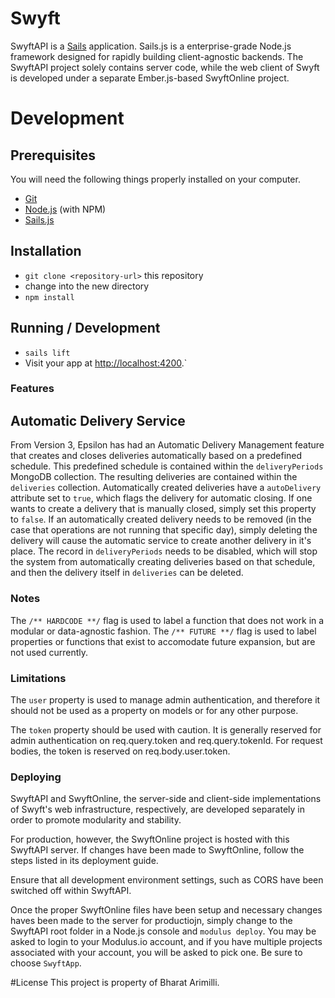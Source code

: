 # Swyft

SwyftAPI is a [Sails](http://sailsjs.org) application. Sails.js is a enterprise-grade Node.js framework designed for rapidly building client-agnostic backends. The SwyftAPI project solely contains server code, while the web client of Swyft is developed under a separate Ember.js-based SwyftOnline project.

# Development

## Prerequisites

You will need the following things properly installed on your computer.

* [Git](http://git-scm.com/)
* [Node.js](http://nodejs.org/) (with NPM)
* [Sails.js](http://sailsjs.org/)
## Installation

* `git clone <repository-url>` this repository
* change into the new directory
* `npm install`

## Running / Development

* `sails lift`
* Visit your app at [http://localhost:4200](http://localhost:4200).`

### Features

## Automatic Delivery Service
From Version 3, Epsilon has had an Automatic Delivery Management feature that creates and closes deliveries automatically based on a predefined schedule. This predefined schedule is contained within the `deliveryPeriods` MongoDB collection. The resulting deliveries are contained within the `deliveries` collection. Automatically created deliveries have a `autoDelivery` attribute set to `true`, which flags the delivery for automatic closing. If one wants to create a delivery that is manually closed, simply set this property to `false`. If an automatically created delivery needs to be removed (in the case that operations are not running that specific day), simply deleting the delivery will cause the automatic service to create another delivery in it's place. The record in `deliveryPeriods` needs to be disabled, which will stop the system from automatically creating deliveries based on that schedule, and then the delivery itself in `deliveries` can be deleted. 

### Notes
The `/** HARDCODE **/` flag is used to label a function that does not work in a modular or data-agnostic fashion. 
The `/** FUTURE **/` flag is used to label properties or functions that exist to accomodate future expansion, but are not used currently.

### Limitations
The `user` property is used to manage admin authentication, and therefore it should not be used as a property on models or for any other purpose.

The `token` property should be used with caution. It is generally reserved for admin authentication on req.query.token and req.query.tokenId. For request bodies, the token is reserved on req.body.user.token. 
  
### Deploying

SwyftAPI and SwyftOnline, the server-side and client-side implementations of Swyft's web infrastructure, respectively, are developed separately in order to promote modularity and stability. 

For production, however, the SwyftOnline project is hosted with this SwyftAPI server. If changes have been made to SwyftOnline, follow the steps listed in its deployment guide.

Ensure that all development environment settings, such as CORS have been switched off within SwyftAPI.

Once the proper SwyftOnline files have been setup and necessary changes haves been made to the server for productiojn, simply change to the SwyftAPI root folder in a Node.js console and `modulus deploy`. You may be asked to login to your Modulus.io account, and if you have multiple projects associated with your account, you will be asked to pick one. Be sure to choose `SwyftApp`. 

#License
This project is property of Bharat Arimilli.




